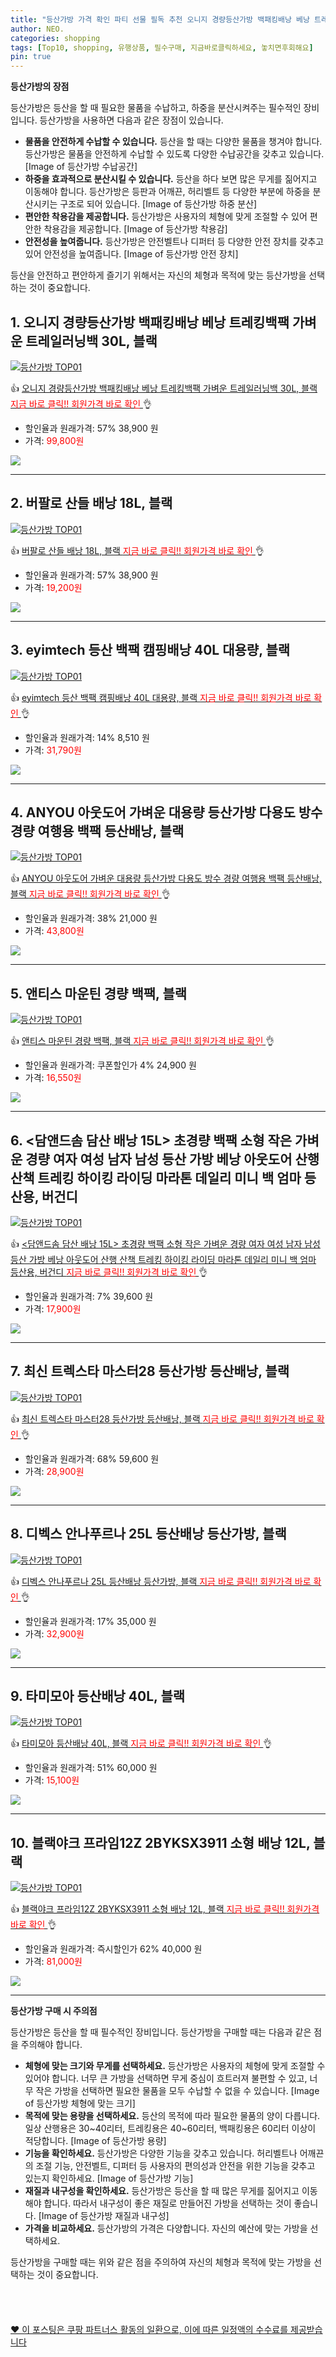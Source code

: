 ```yaml
---
title: "등산가방 가격 확인 파티 선물 필독 추천 오니지 경량등산가방 백패킹배낭 베낭 트레킹백팩 가벼운 트레일러닝백 30L, 블랙 비교 장점 구매가이드"
author: NEO.
categories: shopping
tags: [Top10, shopping, 유행상품, 필수구매, 지금바로클릭하세요, 놓치면후회해요]
pin: true
---
```

**등산가방의 장점**

등산가방은 등산을 할 때 필요한 물품을 수납하고, 하중을 분산시켜주는 필수적인 장비입니다. 등산가방을 사용하면 다음과 같은 장점이 있습니다.

* **물품을 안전하게 수납할 수 있습니다.** 등산을 할 때는 다양한 물품을 챙겨야 합니다. 등산가방은 물품을 안전하게 수납할 수 있도록 다양한 수납공간을 갖추고 있습니다.
[Image of 등산가방 수납공간]
* **하중을 효과적으로 분산시킬 수 있습니다.** 등산을 하다 보면 많은 무게를 짊어지고 이동해야 합니다. 등산가방은 등판과 어깨끈, 허리벨트 등 다양한 부분에 하중을 분산시키는 구조로 되어 있습니다.
[Image of 등산가방 하중 분산]
* **편안한 착용감을 제공합니다.** 등산가방은 사용자의 체형에 맞게 조절할 수 있어 편안한 착용감을 제공합니다.
[Image of 등산가방 착용감]
* **안전성을 높여줍니다.** 등산가방은 안전벨트나 디퍼터 등 다양한 안전 장치를 갖추고 있어 안전성을 높여줍니다.
[Image of 등산가방 안전 장치]

등산을 안전하고 편안하게 즐기기 위해서는 자신의 체형과 목적에 맞는 등산가방을 선택하는 것이 중요합니다.

   

## 1. 오니지 경량등산가방 백패킹배낭 베낭 트레킹백팩 가벼운 트레일러닝백 30L, 블랙

[![등산가방 TOP01](https://thumbnail9.coupangcdn.com/thumbnails/remote/230x230ex/image/vendor_inventory/4335/5b704f4733487287760f5fd9d04766f60b3e8146442e2bae8dbd99856342.jpg)](https://link.coupang.com/re/AFFSDP?lptag=AF3617701&subid=GithubCoopas&pageKey=7534249874&traceid=V0-153&itemId=19790399167&vendorItemId=86893012054)


👍 [오니지 경량등산가방 백패킹배낭 베낭 트레킹백팩 가벼운 트레일러닝백 30L, 블랙 <font color=red> 지금 바로 클릭!! 회원가격 바로 확인 </font> ](https://link.coupang.com/re/AFFSDP?lptag=AF3617701&subid=GithubCoopas&pageKey=7534249874&traceid=V0-153&itemId=19790399167&vendorItemId=86893012054) 👌 


- 할인율과 원래가격: 57%  38,900   원
- 가격: <span style='color:red'>99,800원</span>

[![](/discount_price.png)](https://link.coupang.com/re/AFFSDP?lptag=AF3617701&subid=GithubCoopas&pageKey=7534249874&traceid=V0-153&itemId=19790399167&vendorItemId=86893012054)

---


   

## 2. 버팔로 산들 배낭 18L, 블랙

[![등산가방 TOP01](https://thumbnail8.coupangcdn.com/thumbnails/remote/230x230ex/image/retail/images/2979344679073970-9b6495c7-5b80-42bf-af28-20ab00023a44.jpg)](https://link.coupang.com/re/AFFSDP?lptag=AF3617701&subid=GithubCoopas&pageKey=6468020589&traceid=V0-153&itemId=14123160791&vendorItemId=5464500481)


👍 [버팔로 산들 배낭 18L, 블랙 <font color=red> 지금 바로 클릭!! 회원가격 바로 확인 </font> ](https://link.coupang.com/re/AFFSDP?lptag=AF3617701&subid=GithubCoopas&pageKey=6468020589&traceid=V0-153&itemId=14123160791&vendorItemId=5464500481) 👌 


- 할인율과 원래가격: 57%  38,900   원
- 가격: <span style='color:red'>19,200원</span>

[![](/discount_price.png)](https://link.coupang.com/re/AFFSDP?lptag=AF3617701&subid=GithubCoopas&pageKey=6468020589&traceid=V0-153&itemId=14123160791&vendorItemId=5464500481)

---


   

## 3. eyimtech 등산 백팩 캠핑배낭 40L 대용량, 블랙

[![등산가방 TOP01](https://thumbnail9.coupangcdn.com/thumbnails/remote/230x230ex/image/vendor_inventory/c6ac/2c3b5c604423fcd8fbbecb0c9ea9366b0f40beaec1bd6384056dbcc0bd4d.jpg)](https://link.coupang.com/re/AFFSDP?lptag=AF3617701&subid=GithubCoopas&pageKey=7145727349&traceid=V0-153&itemId=17953924846&vendorItemId=86792071202)


👍 [eyimtech 등산 백팩 캠핑배낭 40L 대용량, 블랙 <font color=red> 지금 바로 클릭!! 회원가격 바로 확인 </font> ](https://link.coupang.com/re/AFFSDP?lptag=AF3617701&subid=GithubCoopas&pageKey=7145727349&traceid=V0-153&itemId=17953924846&vendorItemId=86792071202) 👌 


- 할인율과 원래가격: 14%  8,510   원
- 가격: <span style='color:red'>31,790원</span>

[![](/discount_price.png)](https://link.coupang.com/re/AFFSDP?lptag=AF3617701&subid=GithubCoopas&pageKey=7145727349&traceid=V0-153&itemId=17953924846&vendorItemId=86792071202)

---


   

## 4. ANYOU 아웃도어 가벼운 대용량 등산가방 다용도 방수 경량 여행용 백팩 등산배낭, 블랙

[![등산가방 TOP01](https://thumbnail9.coupangcdn.com/thumbnails/remote/230x230ex/image/vendor_inventory/2560/6abab9d2408d6ff456a9926eaba524d6e31cab67bf7acf9c18c24494bc1c.jpg)](https://link.coupang.com/re/AFFSDP?lptag=AF3617701&subid=GithubCoopas&pageKey=7655960261&traceid=V0-153&itemId=20383138827&vendorItemId=87466327209)


👍 [ANYOU 아웃도어 가벼운 대용량 등산가방 다용도 방수 경량 여행용 백팩 등산배낭, 블랙 <font color=red> 지금 바로 클릭!! 회원가격 바로 확인 </font> ](https://link.coupang.com/re/AFFSDP?lptag=AF3617701&subid=GithubCoopas&pageKey=7655960261&traceid=V0-153&itemId=20383138827&vendorItemId=87466327209) 👌 


- 할인율과 원래가격: 38%  21,000   원
- 가격: <span style='color:red'>43,800원</span>

[![](/discount_price.png)](https://link.coupang.com/re/AFFSDP?lptag=AF3617701&subid=GithubCoopas&pageKey=7655960261&traceid=V0-153&itemId=20383138827&vendorItemId=87466327209)

---


   

## 5. 앤티스 마운틴 경량 백팩, 블랙

[![등산가방 TOP01](https://thumbnail6.coupangcdn.com/thumbnails/remote/230x230ex/image/rs_quotation_api/plmdcvec/57e0d68037a8425fa661fe064bad6f03.jpg)](https://link.coupang.com/re/AFFSDP?lptag=AF3617701&subid=GithubCoopas&pageKey=7390363921&traceid=V0-153&itemId=19105955339&vendorItemId=86226332948)


👍 [앤티스 마운틴 경량 백팩, 블랙 <font color=red> 지금 바로 클릭!! 회원가격 바로 확인 </font> ](https://link.coupang.com/re/AFFSDP?lptag=AF3617701&subid=GithubCoopas&pageKey=7390363921&traceid=V0-153&itemId=19105955339&vendorItemId=86226332948) 👌 


- 할인율과 원래가격: 쿠폰할인가 4%  24,900   원
- 가격: <span style='color:red'>16,550원</span>

[![](/discount_price.png)](https://link.coupang.com/re/AFFSDP?lptag=AF3617701&subid=GithubCoopas&pageKey=7390363921&traceid=V0-153&itemId=19105955339&vendorItemId=86226332948)

---


   

## 6. <담앤드솜 담산 배낭 15L> 초경량 백팩 소형 작은 가벼운 경량 여자 여성 남자 남성 등산 가방 베낭 아웃도어 산행 산책 트레킹 하이킹 라이딩 마라톤 데일리 미니 백 엄마 등산용, 버건디

[![등산가방 TOP01](https://thumbnail9.coupangcdn.com/thumbnails/remote/230x230ex/image/vendor_inventory/ac5f/53997bb3da21da9b3e2ec3d5e043da1e309c177fe5c425740e5fb8094a34.jpg)](https://link.coupang.com/re/AFFSDP?lptag=AF3617701&subid=GithubCoopas&pageKey=7573038965&traceid=V0-153&itemId=18864599835&vendorItemId=87074390720)


👍 [<담앤드솜 담산 배낭 15L> 초경량 백팩 소형 작은 가벼운 경량 여자 여성 남자 남성 등산 가방 베낭 아웃도어 산행 산책 트레킹 하이킹 라이딩 마라톤 데일리 미니 백 엄마 등산용, 버건디 <font color=red> 지금 바로 클릭!! 회원가격 바로 확인 </font> ](https://link.coupang.com/re/AFFSDP?lptag=AF3617701&subid=GithubCoopas&pageKey=7573038965&traceid=V0-153&itemId=18864599835&vendorItemId=87074390720) 👌 


- 할인율과 원래가격: 7%  39,600   원
- 가격: <span style='color:red'>17,900원</span>

[![](/discount_price.png)](https://link.coupang.com/re/AFFSDP?lptag=AF3617701&subid=GithubCoopas&pageKey=7573038965&traceid=V0-153&itemId=18864599835&vendorItemId=87074390720)

---


   

## 7. 최신 트렉스타 마스터28 등산가방 등산배낭, 블랙

[![등산가방 TOP01](https://thumbnail10.coupangcdn.com/thumbnails/remote/230x230ex/image/vendor_inventory/d8a7/06dcb3c06ad3dbae23a313bd9f92280e06eb7171906e8fcdcecadbbf9df2.jpg)](https://link.coupang.com/re/AFFSDP?lptag=AF3617701&subid=GithubCoopas&pageKey=5684843748&traceid=V0-153&itemId=9397882949&vendorItemId=76682890687)


👍 [최신 트렉스타 마스터28 등산가방 등산배낭, 블랙 <font color=red> 지금 바로 클릭!! 회원가격 바로 확인 </font> ](https://link.coupang.com/re/AFFSDP?lptag=AF3617701&subid=GithubCoopas&pageKey=5684843748&traceid=V0-153&itemId=9397882949&vendorItemId=76682890687) 👌 


- 할인율과 원래가격: 68%  59,600   원
- 가격: <span style='color:red'>28,900원</span>

[![](/discount_price.png)](https://link.coupang.com/re/AFFSDP?lptag=AF3617701&subid=GithubCoopas&pageKey=5684843748&traceid=V0-153&itemId=9397882949&vendorItemId=76682890687)

---


   

## 8. 디벡스 안나푸르나 25L 등산배낭 등산가방, 블랙

[![등산가방 TOP01](https://thumbnail8.coupangcdn.com/thumbnails/remote/230x230ex/image/vendor_inventory/dd4a/26c98a371a035583b2d78a63063bea60a287379a64e4fcbf3e347358232c.png)](https://link.coupang.com/re/AFFSDP?lptag=AF3617701&subid=GithubCoopas&pageKey=5408505944&traceid=V0-153&itemId=8125433938&vendorItemId=75413710225)


👍 [디벡스 안나푸르나 25L 등산배낭 등산가방, 블랙 <font color=red> 지금 바로 클릭!! 회원가격 바로 확인 </font> ](https://link.coupang.com/re/AFFSDP?lptag=AF3617701&subid=GithubCoopas&pageKey=5408505944&traceid=V0-153&itemId=8125433938&vendorItemId=75413710225) 👌 


- 할인율과 원래가격: 17%  35,000   원
- 가격: <span style='color:red'>32,900원</span>

[![](/discount_price.png)](https://link.coupang.com/re/AFFSDP?lptag=AF3617701&subid=GithubCoopas&pageKey=5408505944&traceid=V0-153&itemId=8125433938&vendorItemId=75413710225)

---


   

## 9. 타미모아 등산배낭 40L, 블랙

[![등산가방 TOP01](https://thumbnail10.coupangcdn.com/thumbnails/remote/230x230ex/image/vendor_inventory/65bf/b4ef5c3d28969996d71335c03f2d0895f6153d2a57228d482074f3ff7f42.jpg)](https://link.coupang.com/re/AFFSDP?lptag=AF3617701&subid=GithubCoopas&pageKey=7263067530&traceid=V0-153&itemId=18504751243&vendorItemId=86762156556)


👍 [타미모아 등산배낭 40L, 블랙 <font color=red> 지금 바로 클릭!! 회원가격 바로 확인 </font> ](https://link.coupang.com/re/AFFSDP?lptag=AF3617701&subid=GithubCoopas&pageKey=7263067530&traceid=V0-153&itemId=18504751243&vendorItemId=86762156556) 👌 


- 할인율과 원래가격: 51%  60,000   원
- 가격: <span style='color:red'>15,100원</span>

[![](/discount_price.png)](https://link.coupang.com/re/AFFSDP?lptag=AF3617701&subid=GithubCoopas&pageKey=7263067530&traceid=V0-153&itemId=18504751243&vendorItemId=86762156556)

---


   

## 10. 블랙야크 프라임12Z 2BYKSX3911 소형 배낭 12L, 블랙

[![등산가방 TOP01](https://thumbnail7.coupangcdn.com/thumbnails/remote/230x230ex/image/vendor_inventory/5246/95a27461a91db20afa998e4950b50bcbf5f95ee009da2d8fa1ed69bc9183.png)](https://link.coupang.com/re/AFFSDP?lptag=AF3617701&subid=GithubCoopas&pageKey=6981856227&traceid=V0-153&itemId=17076401822&vendorItemId=84747950620)


👍 [블랙야크 프라임12Z 2BYKSX3911 소형 배낭 12L, 블랙 <font color=red> 지금 바로 클릭!! 회원가격 바로 확인 </font> ](https://link.coupang.com/re/AFFSDP?lptag=AF3617701&subid=GithubCoopas&pageKey=6981856227&traceid=V0-153&itemId=17076401822&vendorItemId=84747950620) 👌 


- 할인율과 원래가격: 즉시할인가 62%  40,000   원
- 가격: <span style='color:red'>81,000원</span>

[![](/discount_price.png)](https://link.coupang.com/re/AFFSDP?lptag=AF3617701&subid=GithubCoopas&pageKey=6981856227&traceid=V0-153&itemId=17076401822&vendorItemId=84747950620)

---
**등산가방 구매 시 주의점**

등산가방은 등산을 할 때 필수적인 장비입니다. 등산가방을 구매할 때는 다음과 같은 점을 주의해야 합니다.

* **체형에 맞는 크기와 무게를 선택하세요.** 등산가방은 사용자의 체형에 맞게 조절할 수 있어야 합니다. 너무 큰 가방을 선택하면 무게 중심이 흐트러져 불편할 수 있고, 너무 작은 가방을 선택하면 필요한 물품을 모두 수납할 수 없을 수 있습니다.
[Image of 등산가방 체형에 맞는 크기]
* **목적에 맞는 용량을 선택하세요.** 등산의 목적에 따라 필요한 물품의 양이 다릅니다. 일상 산행용은 30~40리터, 트레킹용은 40~60리터, 백패킹용은 60리터 이상이 적당합니다.
[Image of 등산가방 용량]
* **기능을 확인하세요.** 등산가방은 다양한 기능을 갖추고 있습니다. 허리벨트나 어깨끈의 조절 기능, 안전벨트, 디퍼터 등 사용자의 편의성과 안전을 위한 기능을 갖추고 있는지 확인하세요.
[Image of 등산가방 기능]
* **재질과 내구성을 확인하세요.** 등산가방은 등산을 할 때 많은 무게를 짊어지고 이동해야 합니다. 따라서 내구성이 좋은 재질로 만들어진 가방을 선택하는 것이 좋습니다.
[Image of 등산가방 재질과 내구성]
* **가격을 비교하세요.** 등산가방의 가격은 다양합니다. 자신의 예산에 맞는 가방을 선택하세요.

등산가방을 구매할 때는 위와 같은 점을 주의하여 자신의 체형과 목적에 맞는 가방을 선택하는 것이 중요합니다.<br><br><br><br><br> [ ❤  이 포스팅은 쿠팡 파트너스 활동의 일환으로, 이에 따른 일정액의 수수료를 제공받습니다](https://link.coupang.com/a/bcEFyh)